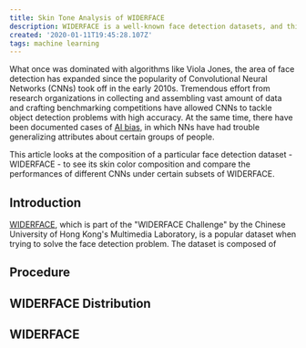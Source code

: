```yaml
---
title: Skin Tone Analysis of WIDERFACE
description: WIDERFACE is a well-known face detection datasets, and this article analyzes the distribution of skintones and the 
created: '2020-01-11T19:45:28.107Z'
tags: machine learning
---
```


What once was dominated with algorithms like Viola Jones, the area of face detection has expanded since the popularity of Convolutional Neural Networks (CNNs) took off in the early 2010s. Tremendous effort from research organizations in collecting and assembling vast amount of data and crafting benchmarking competitions have allowed CNNs to tackle object detection problems with high accuracy. At the same time, there have been documented cases of [AI bias](https://www.nytimes.com/2019/11/19/technology/artificial-intelligence-bias.html), in which NNs have had trouble generalizing attributes about certain groups of people.

This article looks at the composition of a particular face detection dataset - WIDERFACE - to see its skin color composition and compare the performances of different CNNs under certain subsets of WIDERFACE.
<!-- more -->

## Introduction
[WIDERFACE](http://shuoyang1213.me/WIDERFACE/), which is part of the "WIDERFACE Challenge" by the Chinese University of Hong Kong's Multimedia Laboratory, is a popular dataset when trying to solve the face detection problem. The dataset is composed of 

## Procedure

## WIDERFACE Distribution

## WIDERFACE 